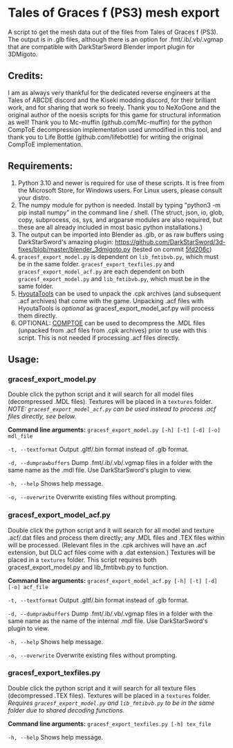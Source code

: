 # Tales of Graces f (PS3) mesh export
A script to get the mesh data out of the files from Tales of Graces f (PS3).  The output is in .glb files, although there is an option for .fmt/.ib/.vb/.vgmap that are compatible with DarkStarSword Blender import plugin for 3DMigoto.

## Credits:
I am as always very thankful for the dedicated reverse engineers at the Tales of ABCDE discord and the Kiseki modding discord, for their brilliant work, and for sharing that work so freely.  Thank you to NeXoGone and the original author of the noesis scripts for this game for structural information as well!  Thank you to Mc-muffin (github.com/Mc-muffin) for the python CompToE decompression implementation used unmodified in this tool, and thank you to Life Bottle (github.com/lifebottle) for writing the original CompToE implementation.

## Requirements:
1. Python 3.10 and newer is required for use of these scripts.  It is free from the Microsoft Store, for Windows users.  For Linux users, please consult your distro.
2. The numpy module for python is needed.  Install by typing "python3 -m pip install numpy" in the command line / shell.  (The struct, json, io, glob, copy, subprocess, os, sys, and argparse modules are also required, but these are all already included in most basic python installations.)
3. The output can be imported into Blender as .glb, or as raw buffers using DarkStarSword's amazing plugin: https://github.com/DarkStarSword/3d-fixes/blob/master/blender_3dmigoto.py (tested on commit [5fd206c](https://raw.githubusercontent.com/DarkStarSword/3d-fixes/5fd206c52fb8c510727d1d3e4caeb95dac807fb2/blender_3dmigoto.py))
4. `gracesf_export_model.py` is dependent on `lib_fmtibvb.py`, which must be in the same folder.  `gracesf_export_texfiles.py` and `gracesf_export_model_acf.py` are each dependent on both `gracesf_export_model.py` and `lib_fmtibvb.py`, which must be in the same folder.
5. [HyoutaTools](https://github.com/AdmiralCurtiss/HyoutaTools) can be used to unpack the .cpk archives (and subsequent .acf archives) that come with the game.  Unpacking .acf files with HyoutaTools is *optional* as gracesf_export_model_acf.py will process them directly.
6. OPTIONAL: [COMPTOE](https://github.com/lifebottle/comptoe) can be used to decompress the .MDL files (unpacked from .acf files from .cpk archives) prior to use with this script.  This is not needed if processing .acf files directly.

## Usage:
### gracesf_export_model.py
Double click the python script and it will search for all model files (decompressed .MDL files).  Textures will be placed in a `textures` folder.  *NOTE: `gracesf_export_model_acf.py` can be used instead to process .acf files directly, see below.*

**Command line arguments:**
`gracesf_export_model.py [-h] [-t] [-d] [-o] mdl_file`

`-t, --textformat`
Output .gltf/.bin format instead of .glb format.

`-d, --dumprawbuffers`
Dump .fmt/.ib/.vb/.vgmap files in a folder with the same name as the .mdl file.  Use DarkStarSword's plugin to view.

`-h, --help`
Shows help message.

`-o, --overwrite`
Overwrite existing files without prompting.

### gracesf_export_model_acf.py
Double click the python script and it will search for all model and texture .acf/.dat files and process them directly; any .MDL files and .TEX files within will be processed.  (Relevant files in the .cpk archives will have an .acf extension, but DLC acf files come with a .dat extension.)  Textures will be placed in a `textures` folder.  This script requires both gracesf_export_model.py and lib_fmtibvb.py to function.

**Command line arguments:**
`gracesf_export_model_acf.py [-h] [-t] [-d] [-o] acf_file`

`-t, --textformat`
Output .gltf/.bin format instead of .glb format.

`-d, --dumprawbuffers`
Dump .fmt/.ib/.vb/.vgmap files in a folder with the same name as the name of the internal .mdl file.  Use DarkStarSword's plugin to view.

`-h, --help`
Shows help message.

`-o, --overwrite`
Overwrite existing files without prompting.

### gracesf_export_texfiles.py
Double click the python script and it will search for all texture files (decompressed .TEX files).  Textures will be placed in a `textures` folder.  *Requires `gracesf_export_model.py` and `lib_fmtibvb.py` to be in the same folder due to shared decoding functions.*

**Command line arguments:**
`gracesf_export_texfiles.py [-h] tex_file`

`-h, --help`
Shows help message.